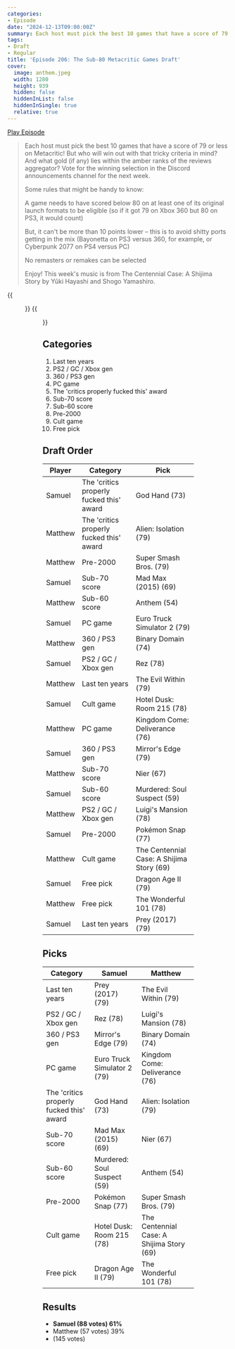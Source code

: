 ```yaml
---
categories:
- Episode
date: "2024-12-13T09:00:00Z"
summary: Each host must pick the best 10 games that have a score of 79 or less on Metacritic!
tags:
- Draft
- Regular
title: 'Episode 206: The Sub-80 Metacritic Games Draft'
cover: 
  image: anthem.jpeg
  width: 1280
  height: 939
  hidden: false
  hiddenInList: false
  hiddenInSingle: true
  relative: true
---
```


[Play Episode](https://www.patreon.com/posts/episode-206-sub-117850204)
> Each host must pick the best 10 games that have a score of 79 or less on Metacritic! But who will win out with that tricky criteria in mind? And what gold (if any) lies within the amber ranks of the reviews aggregator? Vote for the winning selection in the Discord announcements channel for the next week.
>
> Some rules that might be handy to know:
>
> A game needs to have scored below 80 on at least one of its original launch formats to be eligible (so if it got 79 on Xbox 360 but 80 on PS3, it would count)
>
> But, it can't be more than 10 points lower – this is to avoid shitty ports getting in the mix (Bayonetta on PS3 versus 360, for example, or Cyberpunk 2077 on PS4 versus PC)
>
> No remasters or remakes can be selected
>
> Enjoy! This week's music is from The Centennial Case: A Shijima Story by Yûki Hayashi and Shogo Yamashiro.

{{<figure 
    src="anthem.jpeg" 
    alt="Anthem" 
    caption="Image Credit: Naeslyn">}}
{{<figure 
    src="hotel-dusk-secrets.jpeg" 
    alt="Hotel Dusk" 
    caption="Image Credit: Synthetic Snowman">}}

## Categories
1. Last ten years
2. PS2 / GC / Xbox gen
3. 360 / PS3 gen
4. PC game
5. The 'critics properly fucked this' award
6. Sub-70 score
7. Sub-60 score
8. Pre-2000
9. Cult game
10. Free pick

## Draft Order

| Player  | Category  | Pick                                  |
|-----------|-----|------------------------------------------------|
| Samuel | The 'critics properly fucked this' award | God Hand (73) | 
| Matthew | The 'critics properly fucked this' award | Alien: Isolation (79) |
| Matthew | Pre-2000 | Super Smash Bros. (79) |
| Samuel | Sub-70 score | Mad Max (2015) (69) |
| Matthew | Sub-60 score | Anthem (54) |
| Samuel | PC game | Euro Truck Simulator 2 (79) |
| Matthew | 360 / PS3 gen | Binary Domain (74) |
| Samuel | PS2 / GC / Xbox gen | Rez (78) |
| Matthew | Last ten years | The Evil Within (79) |
| Samuel | Cult game | Hotel Dusk: Room 215 (78) |
| Matthew | PC game | Kingdom Come: Deliverance (76) |
| Samuel | 360 / PS3 gen | Mirror's Edge (79) |
| Matthew | Sub-70 score | Nier (67) |
| Samuel | Sub-60 score | Murdered: Soul Suspect (59) | 
| Matthew | PS2 / GC / Xbox gen | Luigi's Mansion (78) |
| Samuel | Pre-2000 | Pokémon Snap (77) |
| Matthew | Cult game | The Centennial Case: A Shijima Story (69) |
| Samuel | Free pick | Dragon Age II (79) |
| Matthew | Free pick | The Wonderful 101 (78) |
| Samuel | Last ten years | Prey (2017) (79) |

## Picks

| Category         | Samuel | Matthew |
|------------------|------------------|---|
| Last ten years | Prey (2017) (79) | The Evil Within (79) |
| PS2 / GC / Xbox gen | Rez (78) | Luigi's Mansion (78) |
| 360 / PS3 gen | Mirror's Edge (79) | Binary Domain (74) |
| PC game | Euro Truck Simulator 2 (79) | Kingdom Come: Deliverance (76) |
| The 'critics properly fucked this' award | God Hand (73) | Alien: Isolation (79) |
| Sub-70 score | Mad Max (2015) (69) | Nier (67) |
| Sub-60 score | Murdered: Soul Suspect (59) | Anthem (54) |
| Pre-2000 | Pokémon Snap (77) | Super Smash Bros. (79) |
| Cult game | Hotel Dusk: Room 215 (78) | The Centennial Case: A Shijima Story (69) |
| Free pick | Dragon Age II (79) | The Wonderful 101 (78) |

## Results

- **Samuel (88 votes) 61%**
- Matthew (57 votes) 39%
- (145 votes)